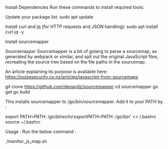 Install Dependencies
Run these commands to install required tools:

Update your package list:
sudo apt update

Install curl and jq (for HTTP requests and JSON handling):
sudo apt install curl jq -y

Install sourcemapper

Sourcemapper
Sourcemapper is a bit of golang to parse a sourcemap, as generated by webpack or similar, and spit out the original JavaScript files, recreating the source tree based on the file paths in the sourcemap.

An article explaining its purpose is available here: https://pulsesecurity.co.nz/articles/javascript-from-sourcemaps

git clone https://github.com/denandz/sourcemapper
cd sourcemapper
go get
go build

This installs sourcemapper to /go/bin/sourcemapper.
Add it to your PATH by :

export PATH=$PATH:~/go/bin
echo 'export PATH=$PATH: /go/bin' >> /.bashrc
source ~/.bashrc


Usage : 
Run the below command :

./manitor_js_map.sh


